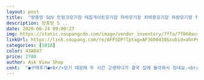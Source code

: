 ```yaml
---
layout: post 
title:  "방충망 SUV 트렁크모기장 테일게이트모기장 차박모기장 차박용모기장 차량모기장 차량용모기장 자동차모기장 자동차용모기장 suv트렁크모기장 SUV모기장 쏘렌토모기장 차량방충망, 1개" 
description: 방충망 S ..
date: 2020-06-24 09:00:27 
img: https://static.coupangcdn.com/image/vendor_inventory/7ffa/7f860acd0e2bb51d6d8876fcfb170ae5008fbfa44e92fe56221282e6119e.jpg 
linkUrl: https://link.coupang.com/re/AFFSDP?lptag=AF3600438&subid=ahnPublicAsk&pageKey=1650937733&itemId=2812659140&vendorItemId=70802196582&traceid=V0-113-e7310254227361bb 
categories: [1018] 
color: 43A047 
price: 2780 
author: Ask View Shop 
cont:  "●구매후기●<br/>모기 때문에 두 시간 고생하다가 결국 집에 돌아와서 잤네요.<br/><br/>밴드가 넘 빡빡해요<br/>사이즈 안맞아서 못 썻어요.<br/><br/>아주 좋습니다 그냥 좋음<br/>" 
---
```

